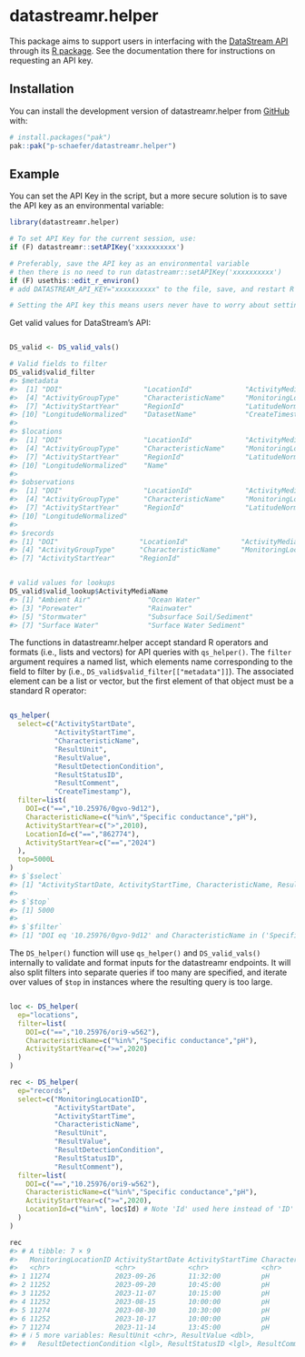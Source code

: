 
<!-- README.md is generated from README.Rmd. Please edit that file -->

# datastreamr.helper

<!-- badges: start -->
<!-- badges: end -->

This package aims to support users in interfacing with the
<a href="https://github.com/datastreamapp/api-docs">DataStream API</a>
through its <a href="https://github.com/datastreamapp/api-docs">R
package</a>. See the documentation there for instructions on requesting
an API key.

## 

## Installation

You can install the development version of datastreamr.helper from
[GitHub](https://github.com/) with:

``` r
# install.packages("pak")
pak::pak("p-schaefer/datastreamr.helper")
```

## Example

You can set the API Key in the script, but a more secure solution is to
save the API key as an environmental variable:

``` r
library(datastreamr.helper)

# To set API Key for the current session, use:
if (F) datastreamr::setAPIKey('xxxxxxxxxx')

# Preferably, save the API key as an environmental variable
# then there is no need to run datastreamr::setAPIKey('xxxxxxxxxx')
if (F) usethis::edit_r_environ()
# add DATASTREAM_API_KEY="xxxxxxxxxx" to the file, save, and restart R

# Setting the API key this means users never have to worry about setting the API key again
```

Get valid values for DataStream’s API:

``` r

DS_valid <- DS_valid_vals()

# Valid fields to filter
DS_valid$valid_filter
#> $metadata
#>  [1] "DOI"                    "LocationId"             "ActivityMediaName"     
#>  [4] "ActivityGroupType"      "CharacteristicName"     "MonitoringLocationType"
#>  [7] "ActivityStartYear"      "RegionId"               "LatitudeNormalized"    
#> [10] "LongitudeNormalized"    "DatasetName"            "CreateTimestamp"       
#> 
#> $locations
#>  [1] "DOI"                    "LocationId"             "ActivityMediaName"     
#>  [4] "ActivityGroupType"      "CharacteristicName"     "MonitoringLocationType"
#>  [7] "ActivityStartYear"      "RegionId"               "LatitudeNormalized"    
#> [10] "LongitudeNormalized"    "Name"                  
#> 
#> $observations
#>  [1] "DOI"                    "LocationId"             "ActivityMediaName"     
#>  [4] "ActivityGroupType"      "CharacteristicName"     "MonitoringLocationType"
#>  [7] "ActivityStartYear"      "RegionId"               "LatitudeNormalized"    
#> [10] "LongitudeNormalized"   
#> 
#> $records
#> [1] "DOI"                    "LocationId"             "ActivityMediaName"     
#> [4] "ActivityGroupType"      "CharacteristicName"     "MonitoringLocationType"
#> [7] "ActivityStartYear"      "RegionId"
```

``` r

# valid values for lookups
DS_valid$valid_lookup$ActivityMediaName
#> [1] "Ambient Air"              "Ocean Water"             
#> [3] "Porewater"                "Rainwater"               
#> [5] "Stormwater"               "Subsurface Soil/Sediment"
#> [7] "Surface Water"            "Surface Water Sediment"
```

The functions in datastreamr.helper accept standard R operators and
formats (i.e., lists and vectors) for API queries with `qs_helper()`.
The `filter` argument requires a named list, which elements name
corresponding to the field to filter by (i.e.,
`DS_valid$valid_filter[["metadata"]]`). The associated element can be a
list or vector, but the first element of that object must be a standard
R operator:

``` r

qs_helper(
  select=c("ActivityStartDate",
           "ActivityStartTime",
           "CharacteristicName",
           "ResultUnit",
           "ResultValue",
           "ResultDetectionCondition",
           "ResultStatusID",
           "ResultComment",
           "CreateTimestamp"),
  filter=list(
    DOI=c("==","10.25976/0gvo-9d12"),
    CharacteristicName=c("%in%","Specific conductance","pH"),
    ActivityStartYear=c(">",2010),
    LocationId=c("==","862774"),
    ActivityStartYear=c("==","2024")
  ),
  top=5000L
)
#> $`$select`
#> [1] "ActivityStartDate, ActivityStartTime, CharacteristicName, ResultUnit, ResultValue, ResultDetectionCondition, ResultStatusID, ResultComment, CreateTimestamp"
#> 
#> $`$top`
#> [1] 5000
#> 
#> $`$filter`
#> [1] "DOI eq '10.25976/0gvo-9d12' and CharacteristicName in ('Specific conductance', 'pH') and ActivityStartYear gt '2010' and LocationId eq '862774' and ActivityStartYear eq '2024'"
```

The `DS_helper()` function will use `qs_helper()` and `DS_valid_vals()`
internally to validate and format inputs for the datastreamr endpoints.
It will also split filters into separate queries if too many are
specified, and iterate over values of `$top` in instances where the
resulting query is too large.

``` r

loc <- DS_helper(
  ep="locations",
  filter=list(
    DOI=c("==","10.25976/ori9-w562"),
    CharacteristicName=c("%in%","Specific conductance","pH"),
    ActivityStartYear=c(">=",2020)
  )
)

rec <- DS_helper(
  ep="records",
  select=c("MonitoringLocationID",
           "ActivityStartDate",
           "ActivityStartTime",
           "CharacteristicName",
           "ResultUnit",
           "ResultValue",
           "ResultDetectionCondition",
           "ResultStatusID",
           "ResultComment"),
  filter=list(
    DOI=c("==","10.25976/ori9-w562"),
    CharacteristicName=c("%in%","Specific conductance","pH"),
    ActivityStartYear=c(">=",2020),
    LocationId=c("%in%", loc$Id) # Note 'Id' used here instead of 'ID'
  )
)

rec
#> # A tibble: 7 × 9
#>   MonitoringLocationID ActivityStartDate ActivityStartTime CharacteristicName
#>   <chr>                <chr>             <chr>             <chr>             
#> 1 11274                2023-09-26        11:32:00          pH                
#> 2 11252                2023-09-20        10:45:00          pH                
#> 3 11252                2023-11-07        10:15:00          pH                
#> 4 11252                2023-08-15        10:00:00          pH                
#> 5 11274                2023-08-30        10:30:00          pH                
#> 6 11252                2023-10-17        10:00:00          pH                
#> 7 11274                2023-11-14        13:45:00          pH                
#> # ℹ 5 more variables: ResultUnit <chr>, ResultValue <dbl>,
#> #   ResultDetectionCondition <lgl>, ResultStatusID <lgl>, ResultComment <chr>
```

